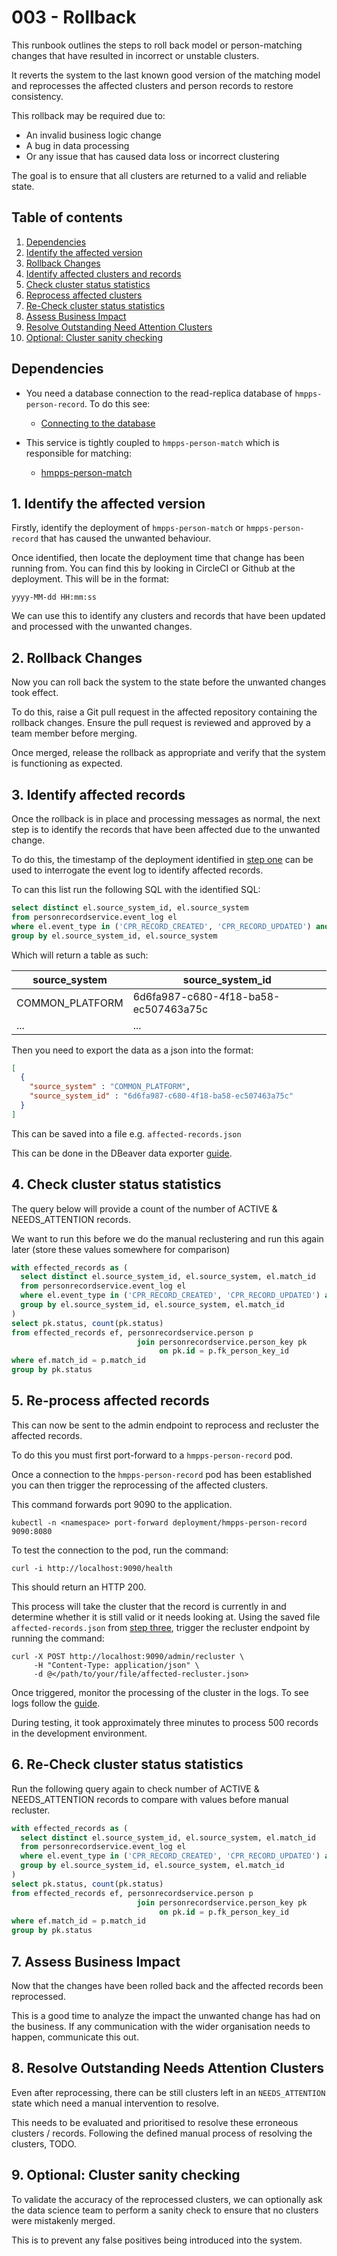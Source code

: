 # 003 - Rollback

This runbook outlines the steps to roll back model or person-matching changes that have resulted in incorrect or unstable clusters.

It reverts the system to the last known good version of the matching model and reprocesses the affected clusters and person records to restore consistency.

This rollback may be required due to:

* An invalid business logic change
* A bug in data processing 
* Or any issue that has caused data loss or incorrect clustering

The goal is to ensure that all clusters are returned to a valid and reliable state.

## Table of contents

1. [Dependencies](#dependencies)
2. [Identify the affected version](#1-identify-the-affected-version)
3. [Rollback Changes](#2-rollback-changes)
4. [Identify affected clusters and records](#3-identify-affected-records)
5. [Check cluster status statistics](#4-Check-cluster-status-statistics)
6. [Reprocess affected clusters](#5-re-process-affected-records)
7. [Re-Check cluster status statistics](#6-Re-Check-cluster-status-statistics)
8. [Assess Business Impact](#7-assess-business-impact)
9. [Resolve Outstanding Need Attention Clusters](#8-resolve-outstanding-needs-attention-clusters)
10. [Optional: Cluster sanity checking](#9-optional-cluster-sanity-checking)

## Dependencies

* You need a database connection to the read-replica database of `hmpps-person-record`. To do this see:
  * [Connecting to the database](001-Connecting-To-The-Database.md)

* This service is tightly coupled to `hmpps-person-match` which is responsible for matching:
  * [hmpps-person-match](https://github.com/ministryofjustice/hmpps-person-match)

## 1. Identify the affected version

Firstly, identify the deployment of  `hmpps-person-match` or `hmpps-person-record` that has caused the unwanted behaviour. 

Once identified, then locate the deployment time that change has been running from. You can find this by looking in CircleCI or Github at the deployment. This will be in the format:
```
yyyy-MM-dd HH:mm:ss
```

We can use this to identify any clusters and records that have been updated and processed with the unwanted changes.

## 2. Rollback Changes

Now you can roll back the system to the state before the unwanted changes took effect.

To do this, raise a Git pull request in the affected repository containing the rollback changes.
Ensure the pull request is reviewed and approved by a team member before merging.

Once merged, release the rollback as appropriate and verify that the system is functioning as expected.

## 3. Identify affected records

Once the rollback is in place and processing messages as normal, the next step is to identify the 
records that have been affected due to the unwanted change. 

To do this, the timestamp of the deployment identified in [step one](#1-identify-the-affected-version) can be 
used to interrogate the event log to identify affected records.

To can this list run the following SQL with the identified SQL:

```sql
select distinct el.source_system_id, el.source_system
from personrecordservice.event_log el
where el.event_type in ('CPR_RECORD_CREATED', 'CPR_RECORD_UPDATED') and el.event_timestamp >= '<timestamp>'
group by el.source_system_id, el.source_system 
```

Which will return a table as such:

| source_system   | source_system_id                     |
|-----------------|--------------------------------------|
| COMMON_PLATFORM | 6d6fa987-c680-4f18-ba58-ec507463a75c |
| ...             | ...                                  |

Then you need to export the data as a json into the format:

```json
[
  {
    "source_system" : "COMMON_PLATFORM",
    "source_system_id" : "6d6fa987-c680-4f18-ba58-ec507463a75c"
  }
]
```

This can be saved into a file e.g. `affected-records.json`

This can be done in the DBeaver data exporter [guide](https://dbeaver.com/docs/dbeaver/Data-export/).

## 4. Check cluster status statistics

The query below will provide a count of the number of ACTIVE & NEEDS_ATTENTION records. 

We want to run this before we do the manual reclustering and run this again later (store these values somewhere for comparison)
```sql
with effected_records as (
  select distinct el.source_system_id, el.source_system, el.match_id
  from personrecordservice.event_log el
  where el.event_type in ('CPR_RECORD_CREATED', 'CPR_RECORD_UPDATED') and el.event_timestamp >= '2025-06-09 13:21:55.463'
  group by el.source_system_id, el.source_system, el.match_id
)
select pk.status, count(pk.status)
from effected_records ef, personrecordservice.person p
                            join personrecordservice.person_key pk
                                 on pk.id = p.fk_person_key_id
where ef.match_id = p.match_id
group by pk.status
```


## 5. Re-process affected records

This can now be sent to the admin endpoint to reprocess and recluster the affected records.

To do this you must first port-forward to a `hmpps-person-record` pod.

Once a connection to the `hmpps-person-record` pod has been established you can then trigger the reprocessing of the affected clusters.

This command forwards port 9090 to the application.

```shell
kubectl -n <namespace> port-forward deployment/hmpps-person-record 9090:8080
```

To test the connection to the pod, run the command:

```shell
curl -i http://localhost:9090/health
```

This should return an HTTP 200.

This process will take the cluster that the record is currently in and determine whether it is still valid or it needs looking at.
Using the saved file `affected-records.json` from [step three](#3-identify-affected-records), trigger the recluster endpoint by running the command:

```shell
curl -X POST http://localhost:9090/admin/recluster \
     -H "Content-Type: application/json" \
     -d @</path/to/your/file/affected-recluster.json>
```

Once triggered, monitor the processing of the cluster in the logs. To see logs follow the [guide](002-Accessing-The-Logs.md).

During testing, it took approximately three minutes to process 500 records in the development environment.

## 6. Re-Check cluster status statistics
Run the following query again to check number of ACTIVE & NEEDS_ATTENTION records to compare with values before manual
recluster.
```sql
with effected_records as (
  select distinct el.source_system_id, el.source_system, el.match_id
  from personrecordservice.event_log el
  where el.event_type in ('CPR_RECORD_CREATED', 'CPR_RECORD_UPDATED') and el.event_timestamp >= '2025-06-09 13:21:55.463'
  group by el.source_system_id, el.source_system, el.match_id
)
select pk.status, count(pk.status)
from effected_records ef, personrecordservice.person p
                            join personrecordservice.person_key pk
                                 on pk.id = p.fk_person_key_id
where ef.match_id = p.match_id
group by pk.status
```
## 7. Assess Business Impact

Now that the changes have been rolled back and the affected records been reprocessed.

This is a good time to analyze the impact the unwanted change has had on the business.
If any communication with the wider organisation needs to happen, communicate this out.

## 8. Resolve Outstanding Needs Attention Clusters

Even after reprocessing, there can be still clusters left in an `NEEDS_ATTENTION` state which need a manual intervention to resolve.

This needs to be evaluated and prioritised to resolve these erroneous clusters / records. 
Following the defined manual process of resolving the clusters, TODO.

## 9. Optional: Cluster sanity checking

To validate the accuracy of the reprocessed clusters, we can optionally ask the data science team to perform a sanity check to ensure that no clusters were mistakenly merged.

This is to prevent any false positives being introduced into the system.

